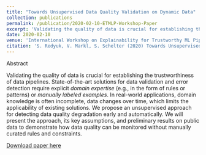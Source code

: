 ```yaml
---
title: "Towards Unsupervised Data Quality Validation on Dynamic Data"
collection: publications
permalink: /publication/2020-02-10-ETMLP-Workshop-Paper
excerpt: 'Validating the quality of data is crucial for establishing the trustworthiness of data pipelines. State-of-the-art solutions for data validation and error detection require explicit *domain expertise* (e.g., in the form of rules or patterns) or *manually labeled examples*. In real-world applications, domain knowledge is often incomplete, data changes over time, which limits the applicability of existing solutions. We propose an unsupervised approach for detecting data quality degradation early and automatically. We will present the approach, its key assumptions, and preliminary results on public data to demonstrate how data quality can be monitored without manually curated rules and constraints.'
date: 2020-02-10
venue: 'International Workshop on Explainability for Trustworthy ML Pipelines (ETMLP)'
citation: 'S. Redyuk, V. Markl, S. Schelter (2020) Towards Unsupervised Data Quality Validation on Dynamic Data. ETMLP'20, Copenhagen, Denmark'
---
```

Abstract

Validating the quality of data is crucial for establishing the trustworthiness of data pipelines. State-of-the-art solutions for data validation and error detection require explicit *domain expertise* (e.g., in the form of rules or patterns) or *manually labeled examples*. In real-world applications, domain knowledge is often incomplete, data changes over time, which limits the applicability of existing solutions. We propose an unsupervised approach for detecting data quality degradation early and automatically. We will present the approach, its key assumptions, and preliminary results on public data to demonstrate how data quality can be monitored without manually curated rules and constraints.

[Download paper here](http://sergred.github.io/files/etmlp2020.reds.pdf)
